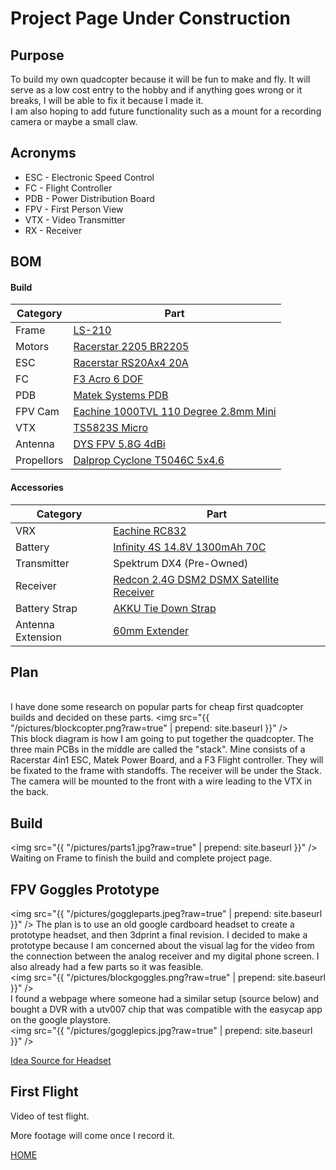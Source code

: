 # Project Page Under Construction

## Purpose
To build my own quadcopter because it will be fun to make and fly. It will serve
 as a low cost entry to the hobby and if anything goes wrong or it breaks,
 I will be able to fix it because I made it.
 <br>I am also hoping to add future functionality such as a mount for a recording
 camera or maybe a small claw.

## Acronyms
<ul>
  <li>ESC - Electronic Speed Control</li>
  <li>FC - Flight Controller</li>
  <li>PDB - Power Distribution Board</li>
  <li>FPV - First Person View</li>
  <li>VTX - Video Transmitter</li>
  <li>RX - Receiver</li>
</ul>

## BOM
#### Build

Category | Part
------------- | -------------
Frame | <a href="https://goo.gl/aYbrOu">LS-210</a>
Motors | <a href="https://goo.gl/a0K6uP">Racerstar 2205 BR2205</a>
ESC | <a href="https://goo.gl/fn3qAT">Racerstar RS20Ax4 20A</a>
FC | <a href="https://goo.gl/iR5tkF">F3 Acro 6 DOF</a>
PDB | <a href="https://goo.gl/FTEg89">Matek Systems PDB</a>
FPV Cam | <a href="https://goo.gl/6sQSpP">Eachine 1000TVL 110 Degree 2.8mm Mini</a>
VTX | <a href="https://goo.gl/18OOai">TS5823S Micro</a>
Antenna | <a href="https://goo.gl/7077TR">DYS FPV 5.8G 4dBi</a>
Propellors | <a href="https://goo.gl/aBQx3v">Dalprop Cyclone T5046C 5x4.6</a>

#### Accessories

Category | Part
------------- | -------------
VRX | <a href="https://goo.gl/d5XNC0">Eachine RC832</a>
Battery | <a href="https://goo.gl/b7iOPu">Infinity 4S 14.8V 1300mAh 70C</a>
Transmitter | Spektrum DX4 (Pre-Owned)
Receiver | <a href="https://goo.gl/u8BMjC">Redcon 2.4G DSM2 DSMX Satellite Receiver</a>
Battery Strap | <a href="https://goo.gl/LWe5i8">AKKU Tie Down Strap</a>
Antenna Extension | <a href="https://goo.gl/sd0MD9">60mm Extender</a>


## Plan
<br>I have done some research on popular parts for cheap first quadcopter builds
and decided on these parts.
<img src="{{ "/pictures/blockcopter.png?raw=true" | prepend: site.baseurl }}" />
<br>This block diagram is how I am going to put together the quadcopter. The three
main PCBs in the middle are called the "stack". Mine consists of a Racerstar 4in1 ESC,
Matek Power Board, and a F3 Flight controller. They will be fixated to the frame with
standoffs. The receiver will be under the Stack. The camera will be mounted to the front
with a wire leading to the VTX in the back.

## Build
<img src="{{ "/pictures/parts1.jpg?raw=true" | prepend: site.baseurl }}" />
<br>Waiting on Frame to finish the build and complete project page.


## FPV Goggles Prototype
<img src="{{ "/pictures/goggleparts.jpeg?raw=true" | prepend: site.baseurl }}" />
The plan is to use an old google cardboard headset to create a prototype headset,
and then 3dprint a final revision. I decided to make a prototype because I am concerned
about the visual lag for the video from the connection between the analog receiver
and my digital phone screen. I also already had a few parts so it was feasible.
<br>
<img src="{{ "/pictures/blockgoggles.png?raw=true" | prepend: site.baseurl }}" />
<br>
I found a webpage where someone had a similar setup (source below) and bought a DVR
with a utv007 chip that was compatible with the easycap app on the google playstore.
<br>
<img src="{{ "/pictures/gogglepics.jpg?raw=true" | prepend: site.baseurl }}" />


<a href="http://copterwars.com/blog/?p=64">Idea Source for Headset</a>

## First Flight
Video of test flight.

More footage will come once I record it.

<a href="http://mitchellstride.com/">HOME</a>
